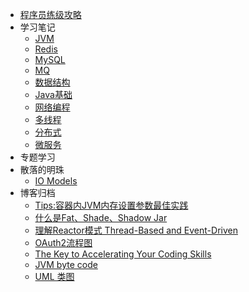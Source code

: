 
* [程序员练级攻略](docs/the-way-to-level-up.md)
* 学习笔记
  * [JVM](docs/tech/JVM.md)
  * [Redis](docs/tech/Redis.md)
  * [MySQL](docs/tech/MySQL.md)
  * [MQ](docs/tech/MQ.md)
  * [数据结构](docs/tech/DataStructure.md)
  * [Java基础](docs/tech/Java%20basic.md)
  * [网络编程](docs/tech/网络编程.md)
  * [多线程](docs/tech/多线程.md)
  * [分布式](docs/tech/分布式.md)
  * [微服务](docs/tech/微服务.md)
* 专题学习
* 散落的明珠
  * [IO Models](docs/knowledge/IO_Models.md)
* 博客归档
  * [Tips:容器内JVM内存设置参数最佳实践](docs/blog/Tips容器内JVM内存设置参数最佳实践.md)
  * [什么是Fat、Shade、Shadow Jar](docs/blog/什么是Fat、Shade、Shadow%20Jar.md)
  * [理解Reactor模式 Thread-Based and Event-Driven](docs/blog/理解%20Reactor%20模式_%20Thread-Based%20and%20Event-Driven.md)
  * [OAuth2流程图](docs/blog/20181212-OAuth2.0%20流程.md)
  * [The Key to Accelerating Your Coding Skills](docs/blog/20200531-The%20Key%20to%20Accelerating%20Your%20Coding%20Skills.md)
  * [JVM byte code](docs/blog/20200612-JVM%20byte%20code.md)
  * [UML 类图](docs/blog/20200717-UML类图.md)


